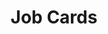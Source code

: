 ---
title: Job Cards
category: Application
paid: false
isActive: true
ltr: {"vue":{"vueTail":[{"code":"<template>\n  <section class=\"mt-12 max-w-screen-lg mx-auto px-4\">\n    <div>\n      <h1 class=\"text-gray-800 text-3xl font-semibold\">\n        Explore The Jobs\n      </h1>\n    </div>\n    <ul class=\"mt-12 space-y-6\">\n      <li v-for=\"item in jobs\" :key=\"item.id\" class=\"p-5 bg-white rounded-md shadow-sm\">\n        <a :href=\"item.href\">\n          <div>\n            <div class=\"justify-between sm:flex\">\n              <div class=\"flex-1\">\n                <h3 class=\"text-xl font-medium text-cyan-600\">\n                  {{item.title}}\n                </h3>\n                <p class=\"text-gray-500 mt-2 pr-2\">\n                  {{item.desc}}\n                </p>\n              </div>\n              <div class=\"mt-5 space-y-4 text-sm sm:mt-0 sm:space-y-2\">\n                <span class=\"flex items-center text-gray-500\">\n                  <svg xmlns=\"http://www.w3.org/2000/svg\" class=\"h-5 w-5 mr-2\" viewBox=\"0 0 20 20\"\n                    fill=\"currentColor\">\n                    <path fillRule=\"evenodd\"\n                      d=\"M6 2a1 1 0 00-1 1v1H4a2 2 0 00-2 2v10a2 2 0 002 2h12a2 2 0 002-2V6a2 2 0 00-2-2h-1V3a1 1 0 10-2 0v1H7V3a1 1 0 00-1-1zm0 5a1 1 0 000 2h8a1 1 0 100-2H6z\"\n                      clipRule=\"evenodd\" />\n                  </svg>\n                  {{item.date}}\n                </span>\n                <span class=\"flex items-center text-gray-500\">\n                  <svg xmlns=\"http://www.w3.org/2000/svg\" class=\"h-5 w-5 mr-2\" viewBox=\"0 0 20 20\"\n                    fill=\"currentColor\">\n                    <path\n                      d=\"M8.433 7.418c.155-.103.346-.196.567-.267v1.698a2.305 2.305 0 01-.567-.267C8.07 8.34 8 8.114 8 8c0-.114.07-.34.433-.582zM11 12.849v-1.698c.22.071.412.164.567.267.364.243.433.468.433.582 0 .114-.07.34-.433.582a2.305 2.305 0 01-.567.267z\" />\n                    <path fillRule=\"evenodd\"\n                      d=\"M10 18a8 8 0 100-16 8 8 0 000 16zm1-13a1 1 0 10-2 0v.092a4.535 4.535 0 00-1.676.662C6.602 6.234 6 7.009 6 8c0 .99.602 1.765 1.324 2.246.48.32 1.054.545 1.676.662v1.941c-.391-.127-.68-.317-.843-.504a1 1 0 10-1.51 1.31c.562.649 1.413 1.076 2.353 1.253V15a1 1 0 102 0v-.092a4.535 4.535 0 001.676-.662C13.398 13.766 14 12.991 14 12c0-.99-.602-1.765-1.324-2.246A4.535 4.535 0 0011 9.092V7.151c.391.127.68.317.843.504a1 1 0 101.511-1.31c-.563-.649-1.413-1.076-2.354-1.253V5z\"\n                      clipRule=\"evenodd\" />\n                  </svg>\n                  {{item.salary}}\n                </span>\n              </div>\n            </div>\n            <div class=\"mt-4 items-center space-y-4 text-sm sm:flex sm:space-x-4 sm:space-y-0\">\n              <span class=\"flex items-center text-gray-500\">\n                <svg xmlns=\"http://www.w3.org/2000/svg\" class=\"h-5 w-5 mr-2\" viewBox=\"0 0 20 20\"\n                  fill=\"currentColor\">\n                  <path fillRule=\"evenodd\"\n                    d=\"M6 6V5a3 3 0 013-3h2a3 3 0 013 3v1h2a2 2 0 012 2v3.57A22.952 22.952 0 0110 13a22.95 22.95 0 01-8-1.43V8a2 2 0 012-2h2zm2-1a1 1 0 011-1h2a1 1 0 011 1v1H8V5zm1 5a1 1 0 011-1h.01a1 1 0 110 2H10a1 1 0 01-1-1z\"\n                    clipRule=\"evenodd\" />\n                  <path\n                    d=\"M2 13.692V16a2 2 0 002 2h12a2 2 0 002-2v-2.308A24.974 24.974 0 0110 15c-2.796 0-5.487-.46-8-1.308z\" />\n                </svg>\n                {{item.type}}\n              </span>\n              <span class=\"flex items-center text-gray-500\">\n                <svg xmlns=\"http://www.w3.org/2000/svg\" class=\"h-5 w-5 mr-2\" viewBox=\"0 0 20 20\"\n                  fill=\"currentColor\">\n                  <path fillRule=\"evenodd\"\n                    d=\"M5.05 4.05a7 7 0 119.9 9.9L10 18.9l-4.95-4.95a7 7 0 010-9.9zM10 11a2 2 0 100-4 2 2 0 000 4z\"\n                    clipRule=\"evenodd\" />\n                </svg>\n                {{item.location}}\n              </span>\n            </div>\n          </div>\n        </a> \n      </li>\n    </ul>\n  </section>\n</template>\n\n<script>\nexport default {\n  data: function () {\n    return {\n      jobs: [\n        {\n          title: \"UI – Front End Dev\",\n          desc: \"Currently, ManTech is seeking a motivated, career and customer-oriented Software Developer to join our team in Fort Meade, MD.\",\n          date: \"May 17, 2022\",\n          salary: \"98,000 USD\",\n          type: \"Full-time\",\n          location: \"Columbia, MD\",\n          href: \"javascript:void(0)\"\n        },\n        {\n          title: \"Back End Developer\",\n          desc: \" Help us solve problems and develop great user interface tools for our developers.\",\n          date: \"Nov 11, 2022\",\n          salary: \"$105,000 USD\",\n          type: \"Part-time\",\n          location: \"Remote\",\n          href: \"javascript:void(0)\"\n        },\n        {\n          title: \"Full-Stack Developer\",\n          desc: \"This position is 100% remote, working as part of a small, multi-functional team. You must be confident at working alone.\",\n          date: \"Jan 2, 2022\",\n          salary: \"163,273 USD\",\n          type: \"Full-time\",\n          location: \"Remote\",\n          href: \"javascript:void(0)\"\n        },\n      ]\n    }\n  }\n}\n</script>","label":"App.vue"}],"vueCss":[{"label":"App.vue","code":"<template>\n  <section class=\"jobs-list-primary\">\n    <div class=\"jobs-header\">\n      <h1>\n        Explore The Jobs\n      </h1>\n    </div>\n\n    <ul class=\"jobs-list-container\">\n      <li v-for=\"item in jobs\" :key=\"item.id\" class=\"job-card-list\">\n        <a :href=\"item.href\" class=\"job-card-container\">\n          <div class=\"job-card\">\n            <div class=\"job-header\">\n              <div class=\"details-primary\">\n                <h3>\n                  {{ item.title }}\n                </h3>\n                <p>\n                  {{ item.desc }}\n                </p>\n              </div>\n              <div class=\"details-secondary\">\n                <span class=\"job-item\">\n                  <svg xmlns=\"http://www.w3.org/2000/svg\" viewBox=\"0 0 20 20\" fill=\"currentColor\">\n                    <path fillRule=\"evenodd\"\n                      d=\"M6 2a1 1 0 00-1 1v1H4a2 2 0 00-2 2v10a2 2 0 002 2h12a2 2 0 002-2V6a2 2 0 00-2-2h-1V3a1 1 0 10-2 0v1H7V3a1 1 0 00-1-1zm0 5a1 1 0 000 2h8a1 1 0 100-2H6z\"\n                      clipRule=\"evenodd\" />\n                  </svg>\n                  {{ item.date }}\n                </span>\n                <span class=\"job-item\">\n                  <svg xmlns=\"http://www.w3.org/2000/svg\" viewBox=\"0 0 20 20\" fill=\"currentColor\">\n                    <path\n                      d=\"M8.433 7.418c.155-.103.346-.196.567-.267v1.698a2.305 2.305 0 01-.567-.267C8.07 8.34 8 8.114 8 8c0-.114.07-.34.433-.582zM11 12.849v-1.698c.22.071.412.164.567.267.364.243.433.468.433.582 0 .114-.07.34-.433.582a2.305 2.305 0 01-.567.267z\" />\n                    <path fillRule=\"evenodd\"\n                      d=\"M10 18a8 8 0 100-16 8 8 0 000 16zm1-13a1 1 0 10-2 0v.092a4.535 4.535 0 00-1.676.662C6.602 6.234 6 7.009 6 8c0 .99.602 1.765 1.324 2.246.48.32 1.054.545 1.676.662v1.941c-.391-.127-.68-.317-.843-.504a1 1 0 10-1.51 1.31c.562.649 1.413 1.076 2.353 1.253V15a1 1 0 102 0v-.092a4.535 4.535 0 001.676-.662C13.398 13.766 14 12.991 14 12c0-.99-.602-1.765-1.324-2.246A4.535 4.535 0 0011 9.092V7.151c.391.127.68.317.843.504a1 1 0 101.511-1.31c-.563-.649-1.413-1.076-2.354-1.253V5z\"\n                      clipRule=\"evenodd\" />\n                  </svg>\n                  {{ item.salary }}\n                </span>\n              </div>\n            </div>\n            <div class=\"job-footer\">\n              <span class=\"job-item\">\n                <svg xmlns=\"http://www.w3.org/2000/svg\" viewBox=\"0 0 20 20\" fill=\"currentColor\">\n                  <path fillRule=\"evenodd\"\n                    d=\"M6 6V5a3 3 0 013-3h2a3 3 0 013 3v1h2a2 2 0 012 2v3.57A22.952 22.952 0 0110 13a22.95 22.95 0 01-8-1.43V8a2 2 0 012-2h2zm2-1a1 1 0 011-1h2a1 1 0 011 1v1H8V5zm1 5a1 1 0 011-1h.01a1 1 0 110 2H10a1 1 0 01-1-1z\"\n                    clipRule=\"evenodd\" />\n                  <path\n                    d=\"M2 13.692V16a2 2 0 002 2h12a2 2 0 002-2v-2.308A24.974 24.974 0 0110 15c-2.796 0-5.487-.46-8-1.308z\" />\n                </svg>\n                {{ item.type }}\n              </span>\n              <span class=\"job-item\">\n                <svg xmlns=\"http://www.w3.org/2000/svg\" viewBox=\"0 0 20 20\" fill=\"currentColor\">\n                  <path fillRule=\"evenodd\"\n                    d=\"M5.05 4.05a7 7 0 119.9 9.9L10 18.9l-4.95-4.95a7 7 0 010-9.9zM10 11a2 2 0 100-4 2 2 0 000 4z\"\n                    clipRule=\"evenodd\" />\n                </svg>\n                {{ item.location }}\n              </span>\n            </div>\n          </div>\n        </a>\n      </li>\n    </ul>\n  </section>\n</template>\n\n<script>\nexport default {\n  data: function () {\n    return {\n      jobs: [\n        {\n          title: \"UI – Front End Dev\",\n          desc: \"Currently, ManTech is seeking a motivated, career and customer-oriented Software Developer to join our team in Fort Meade, MD.\",\n          date: \"May 17, 2022\",\n          salary: \"98,000 USD\",\n          type: \"Full-time\",\n          location: \"Columbia, MD\",\n          href: \"javascript:void(0)\"\n        },\n        {\n          title: \"Back End Developer\",\n          desc: \" Help us solve problems and develop great user interface tools for our developers.\",\n          date: \"Nov 11, 2022\",\n          salary: \"$105,000 USD\",\n          type: \"Part-time\",\n          location: \"Remote\",\n          href: \"javascript:void(0)\"\n        },\n        {\n          title: \"Full-Stack Developer\",\n          desc: \"This position is 100% remote, working as part of a small, multi-functional team. You must be confident at working alone.\",\n          date: \"Jan 2, 2022\",\n          salary: \"163,273 USD\",\n          type: \"Full-time\",\n          location: \"Remote\",\n          href: \"javascript:void(0)\"\n        },\n      ]\n    }\n  }\n}\n</script>"},{"code":"body {\n  background-color: #f9fafb;\n}\n\n.jobs-list-primary {\n  max-width: 1024px;\n  margin: 3rem auto 0px auto;\n  padding: 0px 1rem 0px 1rem;\n}\n\n.jobs-list-primary .jobs-header h1 {\n  font-size: 1.875rem;\n  line-height: 2.25rem;\n  color: #1f2937;\n  font-weight: 600;\n}\n\n.jobs-list-primary .jobs-list-container {\n  margin-top: 3rem;\n}\n\n.jobs-list-primary .jobs-list-container>*+* {\n  margin-top: 1.5rem;\n}\n\n.jobs-list-primary .jobs-list-container .job-card-list {\n  padding: 1.25rem;\n  background-color: #FFF;\n  border-radius: 0.375rem;\n  box-shadow: 0 1px 2px 0 #0000000d;\n}\n\n.jobs-list-primary .jobs-list-container .job-card-list .job-card-container .job-card .job-item {\n  display: flex;\n  align-items: center;\n  color: #6b7280;\n}\n\n.jobs-list-primary .jobs-list-container .job-card-list .job-card-container .job-card .job-item svg {\n  width: 1.25rem;\n  height: 1.25rem;\n  margin-right: 0.5rem;\n}\n\n@media (min-width: 640px) {\n  .jobs-list-primary .jobs-list-container .job-card-list .job-card-container .job-card .job-header {\n    display: flex;\n    justify-content: space-between;\n  }\n}\n\n.jobs-list-primary .jobs-list-container .job-card-list .job-card-container .job-card .job-header .details-primary {\n  flex: 1;\n}\n\n.jobs-list-primary .jobs-list-container .job-card-list .job-card-container .job-card .job-header .details-primary h3 {\n  font-size: 1.25rem;\n  line-height: 1.75rem;\n  color: #0891b2;\n  font-weight: 500;\n}\n\n.jobs-list-primary .jobs-list-container .job-card-list .job-card-container .job-card .job-header .details-primary p {\n  color: #6b7280;\n  margin-top: 0.5rem;\n  padding-right: 0.5rem;\n}\n\n.jobs-list-primary .jobs-list-container .job-card-list .job-card-container .job-card .job-header .details-secondary {\n  margin-top: 1.25rem;\n  font-size: 0.875rem;\n  line-height: 1.25rem;\n}\n\n.jobs-list-primary .jobs-list-container .job-card-list .job-card-container .job-card .job-header .details-secondary>*+* {\n  margin-top: 1rem;\n}\n\n@media (min-width: 640px) {\n  .jobs-list-primary .jobs-list-container .job-card-list .job-card-container .job-card .job-header .details-secondary {\n    margin-top: 0px;\n  }\n\n  .jobs-list-primary .jobs-list-container .job-card-list .job-card-container .job-card .job-header .details-secondary>*+* {\n    margin-top: 0.5rem;\n  }\n}\n\n.jobs-list-primary .jobs-list-container .job-card-list .job-card-container .job-card .job-footer {\n  margin-top: 1rem;\n  font-size: 0.875rem;\n  line-height: 1.25rem;\n  align-items: center;\n}\n\n.jobs-list-primary .jobs-list-container .job-card-list .job-card-container .job-card .job-footer>*+* {\n  margin-top: 1rem;\n}\n\n@media (min-width: 640px) {\n  .jobs-list-primary .jobs-list-container .job-card-list .job-card-container .job-card .job-footer {\n    display: flex;\n  }\n\n  .jobs-list-primary .jobs-list-container .job-card-list .job-card-container .job-card .job-footer>*+* {\n    margin-left: 1rem;\n  }\n\n  .jobs-list-primary .jobs-list-container .job-card-list .job-card-container .job-card .job-footer>*+* {\n    margin-top: 0px;\n  }\n}","label":"style.css"}]},"preview":"function App() {\n  const jobs = [{\n    title: \"UI â€“ Front End Dev\",\n    desc: \"Currently, ManTech is seeking a motivated, career and customer-oriented Software Developer to join our team in Fort Meade, MD.\",\n    date: \"May 17, 2022\",\n    salary: \"98,000 USD\",\n    type: \"Full-time\",\n    location: \"Columbia, MD\",\n    href: \"javascript:void(0)\"\n  }, {\n    title: \"Back End Developer\",\n    desc: \" Help us solve problems and develop great user interface tools for our developers.\",\n    date: \"Nov 11, 2022\",\n    salary: \"$105,000 USD\",\n    type: \"Part-time\",\n    location: \"Remote\",\n    href: \"javascript:void(0)\"\n  }, {\n    title: \"Full-Stack Developer\",\n    desc: \"This position is 100% remote, working as part of a small, multi-functional team. You must be confident at working alone.\",\n    date: \"Jan 2, 2022\",\n    salary: \"163,273 USD\",\n    type: \"Full-time\",\n    location: \"Remote\",\n    href: \"javascript:void(0)\"\n  }];\n  return /*#__PURE__*/React.createElement(\"section\", {\n    className: \"py-12 max-w-screen-lg mx-auto px-4 md:px-8\"\n  }, /*#__PURE__*/React.createElement(\"div\", null, /*#__PURE__*/React.createElement(\"h1\", {\n    className: \"text-gray-800 text-3xl font-semibold\"\n  }, \"Explore The Jobs\")), /*#__PURE__*/React.createElement(\"ul\", {\n    className: \"mt-12 space-y-6\"\n  }, jobs.map((item, idx) => /*#__PURE__*/React.createElement(\"li\", {\n    key: idx,\n    className: \"p-5 bg-white rounded-md shadow-sm\"\n  }, /*#__PURE__*/React.createElement(\"a\", {\n    href: item.href\n  }, /*#__PURE__*/React.createElement(\"div\", null, /*#__PURE__*/React.createElement(\"div\", {\n    className: \"justify-between sm:flex\"\n  }, /*#__PURE__*/React.createElement(\"div\", {\n    className: \"flex-1\"\n  }, /*#__PURE__*/React.createElement(\"h3\", {\n    className: \"text-xl font-medium text-cyan-600\"\n  }, item.title), /*#__PURE__*/React.createElement(\"p\", {\n    className: \"text-gray-500 mt-2 pr-2\"\n  }, item.desc)), /*#__PURE__*/React.createElement(\"div\", {\n    className: \"mt-5 space-y-4 text-sm sm:mt-0 sm:space-y-2\"\n  }, /*#__PURE__*/React.createElement(\"span\", {\n    className: \"flex items-center text-gray-500\"\n  }, /*#__PURE__*/React.createElement(\"svg\", {\n    xmlns: \"http://www.w3.org/2000/svg\",\n    className: \"h-5 w-5 mr-2\",\n    viewBox: \"0 0 20 20\",\n    fill: \"currentColor\"\n  }, /*#__PURE__*/React.createElement(\"path\", {\n    fillRule: \"evenodd\",\n    d: \"M6 2a1 1 0 00-1 1v1H4a2 2 0 00-2 2v10a2 2 0 002 2h12a2 2 0 002-2V6a2 2 0 00-2-2h-1V3a1 1 0 10-2 0v1H7V3a1 1 0 00-1-1zm0 5a1 1 0 000 2h8a1 1 0 100-2H6z\",\n    clipRule: \"evenodd\"\n  })), item.date), /*#__PURE__*/React.createElement(\"span\", {\n    className: \"flex items-center text-gray-500\"\n  }, /*#__PURE__*/React.createElement(\"svg\", {\n    xmlns: \"http://www.w3.org/2000/svg\",\n    className: \"h-5 w-5 mr-2\",\n    viewBox: \"0 0 20 20\",\n    fill: \"currentColor\"\n  }, /*#__PURE__*/React.createElement(\"path\", {\n    d: \"M8.433 7.418c.155-.103.346-.196.567-.267v1.698a2.305 2.305 0 01-.567-.267C8.07 8.34 8 8.114 8 8c0-.114.07-.34.433-.582zM11 12.849v-1.698c.22.071.412.164.567.267.364.243.433.468.433.582 0 .114-.07.34-.433.582a2.305 2.305 0 01-.567.267z\"\n  }), /*#__PURE__*/React.createElement(\"path\", {\n    fillRule: \"evenodd\",\n    d: \"M10 18a8 8 0 100-16 8 8 0 000 16zm1-13a1 1 0 10-2 0v.092a4.535 4.535 0 00-1.676.662C6.602 6.234 6 7.009 6 8c0 .99.602 1.765 1.324 2.246.48.32 1.054.545 1.676.662v1.941c-.391-.127-.68-.317-.843-.504a1 1 0 10-1.51 1.31c.562.649 1.413 1.076 2.353 1.253V15a1 1 0 102 0v-.092a4.535 4.535 0 001.676-.662C13.398 13.766 14 12.991 14 12c0-.99-.602-1.765-1.324-2.246A4.535 4.535 0 0011 9.092V7.151c.391.127.68.317.843.504a1 1 0 101.511-1.31c-.563-.649-1.413-1.076-2.354-1.253V5z\",\n    clipRule: \"evenodd\"\n  })), item.salary))), /*#__PURE__*/React.createElement(\"div\", {\n    className: \"mt-4 items-center space-y-4 text-sm sm:flex sm:space-x-4 sm:space-y-0\"\n  }, /*#__PURE__*/React.createElement(\"span\", {\n    className: \"flex items-center text-gray-500\"\n  }, /*#__PURE__*/React.createElement(\"svg\", {\n    xmlns: \"http://www.w3.org/2000/svg\",\n    className: \"h-5 w-5 mr-2\",\n    viewBox: \"0 0 20 20\",\n    fill: \"currentColor\"\n  }, /*#__PURE__*/React.createElement(\"path\", {\n    fillRule: \"evenodd\",\n    d: \"M6 6V5a3 3 0 013-3h2a3 3 0 013 3v1h2a2 2 0 012 2v3.57A22.952 22.952 0 0110 13a22.95 22.95 0 01-8-1.43V8a2 2 0 012-2h2zm2-1a1 1 0 011-1h2a1 1 0 011 1v1H8V5zm1 5a1 1 0 011-1h.01a1 1 0 110 2H10a1 1 0 01-1-1z\",\n    clipRule: \"evenodd\"\n  }), /*#__PURE__*/React.createElement(\"path\", {\n    d: \"M2 13.692V16a2 2 0 002 2h12a2 2 0 002-2v-2.308A24.974 24.974 0 0110 15c-2.796 0-5.487-.46-8-1.308z\"\n  })), item.type), /*#__PURE__*/React.createElement(\"span\", {\n    className: \"flex items-center text-gray-500\"\n  }, /*#__PURE__*/React.createElement(\"svg\", {\n    xmlns: \"http://www.w3.org/2000/svg\",\n    className: \"h-5 w-5 mr-2\",\n    viewBox: \"0 0 20 20\",\n    fill: \"currentColor\"\n  }, /*#__PURE__*/React.createElement(\"path\", {\n    fillRule: \"evenodd\",\n    d: \"M5.05 4.05a7 7 0 119.9 9.9L10 18.9l-4.95-4.95a7 7 0 010-9.9zM10 11a2 2 0 100-4 2 2 0 000 4z\",\n    clipRule: \"evenodd\"\n  })), item.location))))))));\n}","react":{"jsxTail":[{"label":"App.jsx","code":"export default () => {\n\n    const jobs = [\n        {\n            title: \"UI – Front End Dev\",\n            desc: \"Currently, ManTech is seeking a motivated, career and customer-oriented Software Developer to join our team in Fort Meade, MD.\",\n            date: \"May 17, 2022\",\n            salary: \"98,000 USD\",\n            type: \"Full-time\",\n            location: \"Columbia, MD\",\n            href: \"javascript:void(0)\"\n        },\n        {\n            title: \"Back End Developer\",\n            desc: \" Help us solve problems and develop great user interface tools for our developers.\",\n            date: \"Nov 11, 2022\",\n            salary: \"$105,000 USD\",\n            type: \"Part-time\",\n            location: \"Remote\",\n            href: \"javascript:void(0)\"\n        },\n        {\n            title: \"Full-Stack Developer\",\n            desc: \"This position is 100% remote, working as part of a small, multi-functional team. You must be confident at working alone.\",\n            date: \"Jan 2, 2022\",\n            salary: \"163,273 USD\",\n            type: \"Full-time\",\n            location: \"Remote\",\n            href: \"javascript:void(0)\"\n        },\n    ]\n\n    return (\n        <section className=\"mt-12 max-w-screen-lg mx-auto px-4 md:px-8\">\n            <div>\n                <h1 className=\"text-gray-800 text-3xl font-semibold\">\n                    Explore The Jobs\n                </h1>\n            </div>\n\n            <ul className=\"mt-12 space-y-6\">\n                {\n                    jobs.map((item, idx) => (\n                        <li key={idx} className=\"p-5 bg-white rounded-md shadow-sm\">\n                            <a href={item.href}>\n                                <div>\n                                    <div className=\"justify-between sm:flex\">\n                                        <div className=\"flex-1\">\n                                            <h3 className=\"text-xl font-medium text-cyan-600\">\n                                                {item.title}\n                                            </h3>\n                                            <p className=\"text-gray-500 mt-2 pr-2\">\n                                                {item.desc}\n                                            </p>\n                                        </div>\n                                        <div className=\"mt-5 space-y-4 text-sm sm:mt-0 sm:space-y-2\">\n                                            <span className=\"flex items-center text-gray-500\">\n                                                <svg xmlns=\"http://www.w3.org/2000/svg\" className=\"h-5 w-5 mr-2\" viewBox=\"0 0 20 20\" fill=\"currentColor\">\n                                                    <path fillRule=\"evenodd\" d=\"M6 2a1 1 0 00-1 1v1H4a2 2 0 00-2 2v10a2 2 0 002 2h12a2 2 0 002-2V6a2 2 0 00-2-2h-1V3a1 1 0 10-2 0v1H7V3a1 1 0 00-1-1zm0 5a1 1 0 000 2h8a1 1 0 100-2H6z\" clipRule=\"evenodd\" />\n                                                </svg>\n                                                {item.date}\n                                            </span>\n                                            <span className=\"flex items-center text-gray-500\">\n                                                <svg xmlns=\"http://www.w3.org/2000/svg\" className=\"h-5 w-5 mr-2\" viewBox=\"0 0 20 20\" fill=\"currentColor\">\n                                                    <path d=\"M8.433 7.418c.155-.103.346-.196.567-.267v1.698a2.305 2.305 0 01-.567-.267C8.07 8.34 8 8.114 8 8c0-.114.07-.34.433-.582zM11 12.849v-1.698c.22.071.412.164.567.267.364.243.433.468.433.582 0 .114-.07.34-.433.582a2.305 2.305 0 01-.567.267z\" />\n                                                    <path fillRule=\"evenodd\" d=\"M10 18a8 8 0 100-16 8 8 0 000 16zm1-13a1 1 0 10-2 0v.092a4.535 4.535 0 00-1.676.662C6.602 6.234 6 7.009 6 8c0 .99.602 1.765 1.324 2.246.48.32 1.054.545 1.676.662v1.941c-.391-.127-.68-.317-.843-.504a1 1 0 10-1.51 1.31c.562.649 1.413 1.076 2.353 1.253V15a1 1 0 102 0v-.092a4.535 4.535 0 001.676-.662C13.398 13.766 14 12.991 14 12c0-.99-.602-1.765-1.324-2.246A4.535 4.535 0 0011 9.092V7.151c.391.127.68.317.843.504a1 1 0 101.511-1.31c-.563-.649-1.413-1.076-2.354-1.253V5z\" clipRule=\"evenodd\" />\n                                                </svg>\n                                                {item.salary}\n                                            </span>\n                                        </div>\n                                    </div>\n                                    <div className=\"mt-4 items-center space-y-4 text-sm sm:flex sm:space-x-4 sm:space-y-0\">\n                                        <span className=\"flex items-center text-gray-500\">\n                                            <svg xmlns=\"http://www.w3.org/2000/svg\" className=\"h-5 w-5 mr-2\" viewBox=\"0 0 20 20\" fill=\"currentColor\">\n                                                <path fillRule=\"evenodd\" d=\"M6 6V5a3 3 0 013-3h2a3 3 0 013 3v1h2a2 2 0 012 2v3.57A22.952 22.952 0 0110 13a22.95 22.95 0 01-8-1.43V8a2 2 0 012-2h2zm2-1a1 1 0 011-1h2a1 1 0 011 1v1H8V5zm1 5a1 1 0 011-1h.01a1 1 0 110 2H10a1 1 0 01-1-1z\" clipRule=\"evenodd\" />\n                                                <path d=\"M2 13.692V16a2 2 0 002 2h12a2 2 0 002-2v-2.308A24.974 24.974 0 0110 15c-2.796 0-5.487-.46-8-1.308z\" />\n                                            </svg>\n                                            {item.type}\n                                        </span>\n                                        <span className=\"flex items-center text-gray-500\">\n                                            <svg xmlns=\"http://www.w3.org/2000/svg\" className=\"h-5 w-5 mr-2\" viewBox=\"0 0 20 20\" fill=\"currentColor\">\n                                                <path fillRule=\"evenodd\" d=\"M5.05 4.05a7 7 0 119.9 9.9L10 18.9l-4.95-4.95a7 7 0 010-9.9zM10 11a2 2 0 100-4 2 2 0 000 4z\" clipRule=\"evenodd\" />\n                                            </svg>\n                                            {item.location}\n                                        </span>\n                                    </div>\n                                </div>\n                            </a>\n                        </li>\n                    ))\n                }\n            </ul>\n        </section>\n    )\n}\n"}],"jsxCss":[{"code":"export default () => {\n\n    const jobs = [\n        {\n            title: \"UI – Front End Dev\",\n            desc: \"Currently, ManTech is seeking a motivated, career and customer-oriented Software Developer to join our team in Fort Meade, MD.\",\n            date: \"May 17, 2022\",\n            salary: \"98,000 USD\",\n            type: \"Full-time\",\n            location: \"Columbia, MD\",\n            href: \"javascript:void(0)\"\n        },\n        {\n            title: \"Back End Developer\",\n            desc: \" Help us solve problems and develop great user interface tools for our developers.\",\n            date: \"Nov 11, 2022\",\n            salary: \"$105,000 USD\",\n            type: \"Part-time\",\n            location: \"Remote\",\n            href: \"javascript:void(0)\"\n        },\n        {\n            title: \"Full-Stack Developer\",\n            desc: \"This position is 100% remote, working as part of a small, multi-functional team. You must be confident at working alone.\",\n            date: \"Jan 2, 2022\",\n            salary: \"163,273 USD\",\n            type: \"Full-time\",\n            location: \"Remote\",\n            href: \"javascript:void(0)\"\n        },\n    ]\n\n    return (\n        <section className=\"jobs-list-primary\">\n            <div className=\"jobs-header\">\n                <h1>\n                    Explore The Jobs\n                </h1>\n            </div>\n\n            <ul className=\"jobs-list-container\">\n                {\n                    jobs.map((item, idx) => (\n                        <li key={idx} className=\"job-card-list\">\n                            <a href={item.href} className=\"job-card-container\">\n                                <div className=\"job-card\">\n                                    <div className=\"job-header\">\n                                        <div className=\"details-primary\">\n                                            <h3>\n                                                {item.title}\n                                            </h3>\n                                            <p>\n                                                {item.desc}\n                                            </p>\n                                        </div>\n                                        <div className=\"details-secondary\">\n                                            <span className=\"job-item\">\n                                                <svg xmlns=\"http://www.w3.org/2000/svg\" viewBox=\"0 0 20 20\" fill=\"currentColor\">\n                                                    <path fillRule=\"evenodd\" d=\"M6 2a1 1 0 00-1 1v1H4a2 2 0 00-2 2v10a2 2 0 002 2h12a2 2 0 002-2V6a2 2 0 00-2-2h-1V3a1 1 0 10-2 0v1H7V3a1 1 0 00-1-1zm0 5a1 1 0 000 2h8a1 1 0 100-2H6z\" clipRule=\"evenodd\" />\n                                                </svg>\n                                                {item.date}\n                                            </span>\n                                            <span className=\"job-item\">\n                                                <svg xmlns=\"http://www.w3.org/2000/svg\" viewBox=\"0 0 20 20\" fill=\"currentColor\">\n                                                    <path d=\"M8.433 7.418c.155-.103.346-.196.567-.267v1.698a2.305 2.305 0 01-.567-.267C8.07 8.34 8 8.114 8 8c0-.114.07-.34.433-.582zM11 12.849v-1.698c.22.071.412.164.567.267.364.243.433.468.433.582 0 .114-.07.34-.433.582a2.305 2.305 0 01-.567.267z\" />\n                                                    <path fillRule=\"evenodd\" d=\"M10 18a8 8 0 100-16 8 8 0 000 16zm1-13a1 1 0 10-2 0v.092a4.535 4.535 0 00-1.676.662C6.602 6.234 6 7.009 6 8c0 .99.602 1.765 1.324 2.246.48.32 1.054.545 1.676.662v1.941c-.391-.127-.68-.317-.843-.504a1 1 0 10-1.51 1.31c.562.649 1.413 1.076 2.353 1.253V15a1 1 0 102 0v-.092a4.535 4.535 0 001.676-.662C13.398 13.766 14 12.991 14 12c0-.99-.602-1.765-1.324-2.246A4.535 4.535 0 0011 9.092V7.151c.391.127.68.317.843.504a1 1 0 101.511-1.31c-.563-.649-1.413-1.076-2.354-1.253V5z\" clipRule=\"evenodd\" />\n                                                </svg>\n                                                {item.salary}\n                                            </span>\n                                        </div>\n                                    </div>\n                                    <div className=\"job-footer\">\n                                        <span className=\"job-item\">\n                                            <svg xmlns=\"http://www.w3.org/2000/svg\" viewBox=\"0 0 20 20\" fill=\"currentColor\">\n                                                <path fillRule=\"evenodd\" d=\"M6 6V5a3 3 0 013-3h2a3 3 0 013 3v1h2a2 2 0 012 2v3.57A22.952 22.952 0 0110 13a22.95 22.95 0 01-8-1.43V8a2 2 0 012-2h2zm2-1a1 1 0 011-1h2a1 1 0 011 1v1H8V5zm1 5a1 1 0 011-1h.01a1 1 0 110 2H10a1 1 0 01-1-1z\" clipRule=\"evenodd\" />\n                                                <path d=\"M2 13.692V16a2 2 0 002 2h12a2 2 0 002-2v-2.308A24.974 24.974 0 0110 15c-2.796 0-5.487-.46-8-1.308z\" />\n                                            </svg>\n                                            {item.type}\n                                        </span>\n                                        <span className=\"job-item\">\n                                            <svg xmlns=\"http://www.w3.org/2000/svg\" viewBox=\"0 0 20 20\" fill=\"currentColor\">\n                                                <path fillRule=\"evenodd\" d=\"M5.05 4.05a7 7 0 119.9 9.9L10 18.9l-4.95-4.95a7 7 0 010-9.9zM10 11a2 2 0 100-4 2 2 0 000 4z\" clipRule=\"evenodd\" />\n                                            </svg>\n                                            {item.location}\n                                        </span>\n                                    </div>\n                                </div>\n                            </a>\n                        </li>\n                    ))\n                }\n            </ul>\n        </section>\n    )\n}\n","label":"App.jsx"},{"code":"body {\n  background-color: #f9fafb;\n}\n\n.jobs-list-primary {\n  max-width: 1024px;\n  margin: 3rem auto 0px auto;\n  padding: 0px 1rem 0px 1rem;\n}\n.jobs-list-primary .jobs-header h1 {\n  font-size: 1.875rem;\n  line-height: 2.25rem;\n  color: #1f2937;\n  font-weight: 600;\n}\n.jobs-list-primary .jobs-list-container {\n  margin-top: 3rem;\n}\n.jobs-list-primary .jobs-list-container > * + * {\n  margin-top: 1.5rem;\n}\n.jobs-list-primary .jobs-list-container .job-card-list {\n  padding: 1.25rem;\n  background-color: #FFF;\n  border-radius: 0.375rem;\n  box-shadow: 0 1px 2px 0 #0000000d;\n}\n.jobs-list-primary .jobs-list-container .job-card-list .job-card-container .job-card .job-item {\n  display: flex;\n  align-items: center;\n  color: #6b7280;\n}\n.jobs-list-primary .jobs-list-container .job-card-list .job-card-container .job-card .job-item svg {\n  width: 1.25rem;\n  height: 1.25rem;\n  margin-right: 0.5rem;\n}\n@media (min-width: 640px) {\n  .jobs-list-primary .jobs-list-container .job-card-list .job-card-container .job-card .job-header {\n    display: flex;\n    justify-content: space-between;\n  }\n}\n.jobs-list-primary .jobs-list-container .job-card-list .job-card-container .job-card .job-header .details-primary {\n  flex: 1;\n}\n.jobs-list-primary .jobs-list-container .job-card-list .job-card-container .job-card .job-header .details-primary h3 {\n  font-size: 1.25rem;\n  line-height: 1.75rem;\n  color: #0891b2;\n  font-weight: 500;\n}\n.jobs-list-primary .jobs-list-container .job-card-list .job-card-container .job-card .job-header .details-primary p {\n  color: #6b7280;\n  margin-top: 0.5rem;\n  padding-right: 0.5rem;\n}\n.jobs-list-primary .jobs-list-container .job-card-list .job-card-container .job-card .job-header .details-secondary {\n  margin-top: 1.25rem;\n  font-size: 0.875rem;\n  line-height: 1.25rem;\n}\n.jobs-list-primary .jobs-list-container .job-card-list .job-card-container .job-card .job-header .details-secondary > * + * {\n  margin-top: 1rem;\n}\n@media (min-width: 640px) {\n  .jobs-list-primary .jobs-list-container .job-card-list .job-card-container .job-card .job-header .details-secondary {\n    margin-top: 0px;\n  }\n  .jobs-list-primary .jobs-list-container .job-card-list .job-card-container .job-card .job-header .details-secondary > * + * {\n    margin-top: 0.5rem;\n  }\n}\n.jobs-list-primary .jobs-list-container .job-card-list .job-card-container .job-card .job-footer {\n  margin-top: 1rem;\n  font-size: 0.875rem;\n  line-height: 1.25rem;\n  align-items: center;\n}\n.jobs-list-primary .jobs-list-container .job-card-list .job-card-container .job-card .job-footer > * + * {\n  margin-top: 1rem;\n}\n@media (min-width: 640px) {\n  .jobs-list-primary .jobs-list-container .job-card-list .job-card-container .job-card .job-footer {\n    display: flex;\n  }\n  .jobs-list-primary .jobs-list-container .job-card-list .job-card-container .job-card .job-footer > * + * {\n    margin-left: 1rem;\n  }\n  .jobs-list-primary .jobs-list-container .job-card-list .job-card-container .job-card .job-footer > * + * {\n    margin-top: 0px;\n  }\n}\n","label":"style.css"}]}}
rtl: {"vue":{"vueCss":[],"vueTail":[]},"react":{"jsxCss":[{"code":"export default () => {\n\n    const jobs = [\n        {\n            title: \"واجهة المستخدم - تطوير الواجهة الأمامية\",\n            desc: \"حاليًا ، تبحث ManTech عن مطور برامج متحمس ، مهني وموجه للعملاء للانضمام إلى فريقنا في Fort Meade ، MD.\",\n            date: \"May 17, 2022\",\n            salary: \"98,000 USD\",\n            type: \"دوام كامل\",\n            location: \"كولومبيا\",\n            href: \"javascript:void(0)\"\n        },\n        {\n            title: \"مطور الواجهة الخلفية\",\n            desc: \"ساعدنا في حل المشكلات وتطوير أدوات رائعة لواجهة المستخدم لمطورينا.\",\n            date: \"Nov 11, 2022\",\n            salary: \"$105,000 USD\",\n            type: \"دوام جزئي\",\n            location: \"عن بُعد\",\n            href: \"javascript:void(0)\"\n        },\n        {\n            title: \"Full-Stack مطور\",\n            desc: \"هذا المنصب هو 100٪ عن بعد ، ويعمل كجزء من فريق صغير متعدد الوظائف. يجب أن تكون واثقًا في العمل بمفردك.\",\n            date: \"Jan 2, 2022\",\n            salary: \"163,273 USD\",\n            type: \"دوام كامل\",\n            location: \"عن بُعد\",\n            href: \"javascript:void(0)\"\n        },\n    ]\n\n    return (\n        <section className=\"jobs-list-primary\">\n            <div className=\"jobs-header\">\n                <h1>\n                    اكتشف الوظائف\n                </h1>\n            </div>\n\n            <ul className=\"jobs-list-container\">\n                {\n                    jobs.map((item, idx) => (\n                        <li key={idx} className=\"job-card-list\">\n                            <a href={item.href} className=\"job-card-container\">\n                                <div className=\"job-card\">\n                                    <div className=\"job-header\">\n                                        <div className=\"details-primary\">\n                                            <h3>\n                                                {item.title}\n                                            </h3>\n                                            <p>\n                                                {item.desc}\n                                            </p>\n                                        </div>\n                                        <div className=\"details-secondary\">\n                                            <span className=\"job-item\">\n                                                <svg xmlns=\"http://www.w3.org/2000/svg\" viewBox=\"0 0 20 20\" fill=\"currentColor\">\n                                                    <path fillRule=\"evenodd\" d=\"M6 2a1 1 0 00-1 1v1H4a2 2 0 00-2 2v10a2 2 0 002 2h12a2 2 0 002-2V6a2 2 0 00-2-2h-1V3a1 1 0 10-2 0v1H7V3a1 1 0 00-1-1zm0 5a1 1 0 000 2h8a1 1 0 100-2H6z\" clipRule=\"evenodd\" />\n                                                </svg>\n                                                {item.date}\n                                            </span>\n                                            <span className=\"job-item\">\n                                                <svg xmlns=\"http://www.w3.org/2000/svg\" viewBox=\"0 0 20 20\" fill=\"currentColor\">\n                                                    <path d=\"M8.433 7.418c.155-.103.346-.196.567-.267v1.698a2.305 2.305 0 01-.567-.267C8.07 8.34 8 8.114 8 8c0-.114.07-.34.433-.582zM11 12.849v-1.698c.22.071.412.164.567.267.364.243.433.468.433.582 0 .114-.07.34-.433.582a2.305 2.305 0 01-.567.267z\" />\n                                                    <path fillRule=\"evenodd\" d=\"M10 18a8 8 0 100-16 8 8 0 000 16zm1-13a1 1 0 10-2 0v.092a4.535 4.535 0 00-1.676.662C6.602 6.234 6 7.009 6 8c0 .99.602 1.765 1.324 2.246.48.32 1.054.545 1.676.662v1.941c-.391-.127-.68-.317-.843-.504a1 1 0 10-1.51 1.31c.562.649 1.413 1.076 2.353 1.253V15a1 1 0 102 0v-.092a4.535 4.535 0 001.676-.662C13.398 13.766 14 12.991 14 12c0-.99-.602-1.765-1.324-2.246A4.535 4.535 0 0011 9.092V7.151c.391.127.68.317.843.504a1 1 0 101.511-1.31c-.563-.649-1.413-1.076-2.354-1.253V5z\" clipRule=\"evenodd\" />\n                                                </svg>\n                                                {item.salary}\n                                            </span>\n                                        </div>\n                                    </div>\n                                    <div className=\"job-footer\">\n                                        <span className=\"job-item\">\n                                            <svg xmlns=\"http://www.w3.org/2000/svg\" viewBox=\"0 0 20 20\" fill=\"currentColor\">\n                                                <path fillRule=\"evenodd\" d=\"M6 6V5a3 3 0 013-3h2a3 3 0 013 3v1h2a2 2 0 012 2v3.57A22.952 22.952 0 0110 13a22.95 22.95 0 01-8-1.43V8a2 2 0 012-2h2zm2-1a1 1 0 011-1h2a1 1 0 011 1v1H8V5zm1 5a1 1 0 011-1h.01a1 1 0 110 2H10a1 1 0 01-1-1z\" clipRule=\"evenodd\" />\n                                                <path d=\"M2 13.692V16a2 2 0 002 2h12a2 2 0 002-2v-2.308A24.974 24.974 0 0110 15c-2.796 0-5.487-.46-8-1.308z\" />\n                                            </svg>\n                                            {item.type}\n                                        </span>\n                                        <span className=\"job-item\">\n                                            <svg xmlns=\"http://www.w3.org/2000/svg\" viewBox=\"0 0 20 20\" fill=\"currentColor\">\n                                                <path fillRule=\"evenodd\" d=\"M5.05 4.05a7 7 0 119.9 9.9L10 18.9l-4.95-4.95a7 7 0 010-9.9zM10 11a2 2 0 100-4 2 2 0 000 4z\" clipRule=\"evenodd\" />\n                                            </svg>\n                                            {item.location}\n                                        </span>\n                                    </div>\n                                </div>\n                            </a>\n                        </li>\n                    ))\n                }\n            </ul>\n        </section>\n    )\n}","label":"App.jsx"},{"code":"body {\n  background-color: #f9fafb;\n}\n\n.jobs-list-primary {\n  max-width: 1024px;\n  margin: 3rem auto 0px auto;\n  padding: 0px 1rem 0px 1rem;\n}\n.jobs-list-primary .jobs-header h1 {\n  font-size: 1.875rem;\n  line-height: 2.25rem;\n  color: #1f2937;\n  font-weight: 600;\n}\n.jobs-list-primary .jobs-list-container {\n  margin-top: 3rem;\n}\n.jobs-list-primary .jobs-list-container > * + * {\n  margin-top: 1.5rem;\n}\n.jobs-list-primary .jobs-list-container .job-card-list {\n  padding: 1.25rem;\n  background-color: #FFF;\n  border-radius: 0.375rem;\n  box-shadow: 0 1px 2px 0 #0000000d;\n}\n.jobs-list-primary .jobs-list-container .job-card-list .job-card-container .job-card .job-item {\n  display: flex;\n  align-items: center;\n  color: #6b7280;\n}\n.jobs-list-primary .jobs-list-container .job-card-list .job-card-container .job-card .job-item svg {\n  width: 1.25rem;\n  height: 1.25rem;\n  margin-left: 0.5rem;\n}\n@media (min-width: 640px) {\n  .jobs-list-primary .jobs-list-container .job-card-list .job-card-container .job-card .job-header {\n    display: flex;\n    justify-content: space-between;\n  }\n}\n.jobs-list-primary .jobs-list-container .job-card-list .job-card-container .job-card .job-header .details-primary {\n  flex: 1;\n}\n.jobs-list-primary .jobs-list-container .job-card-list .job-card-container .job-card .job-header .details-primary h3 {\n  font-size: 1.25rem;\n  line-height: 1.75rem;\n  color: #0891b2;\n  font-weight: 500;\n}\n.jobs-list-primary .jobs-list-container .job-card-list .job-card-container .job-card .job-header .details-primary p {\n  color: #6b7280;\n  margin-top: 0.5rem;\n  padding-left: 0.5rem;\n}\n.jobs-list-primary .jobs-list-container .job-card-list .job-card-container .job-card .job-header .details-secondary {\n  margin-top: 1.25rem;\n  font-size: 0.875rem;\n  line-height: 1.25rem;\n}\n.jobs-list-primary .jobs-list-container .job-card-list .job-card-container .job-card .job-header .details-secondary > * + * {\n  margin-top: 1rem;\n}\n@media (min-width: 640px) {\n  .jobs-list-primary .jobs-list-container .job-card-list .job-card-container .job-card .job-header .details-secondary {\n    margin-top: 0px;\n  }\n  .jobs-list-primary .jobs-list-container .job-card-list .job-card-container .job-card .job-header .details-secondary > * + * {\n    margin-top: 0.5rem;\n  }\n}\n.jobs-list-primary .jobs-list-container .job-card-list .job-card-container .job-card .job-footer {\n  margin-top: 1rem;\n  font-size: 0.875rem;\n  line-height: 1.25rem;\n  align-items: center;\n}\n.jobs-list-primary .jobs-list-container .job-card-list .job-card-container .job-card .job-footer > * + * {\n  margin-top: 1rem;\n}\n@media (min-width: 640px) {\n  .jobs-list-primary .jobs-list-container .job-card-list .job-card-container .job-card .job-footer {\n    display: flex;\n  }\n  .jobs-list-primary .jobs-list-container .job-card-list .job-card-container .job-card .job-footer > * + * {\n    margin-left: 1rem;\n  }\n  .jobs-list-primary .jobs-list-container .job-card-list .job-card-container .job-card .job-footer > * + * {\n    margin-top: 0px;\n  }\n}","label":"style.css"}],"jsxTail":[{"label":"App.jsx","code":"export default () => {\n\n    const jobs = [\n        {\n            title: \"واجهة المستخدم - تطوير الواجهة الأمامية\",\n            desc: \"حاليًا ، تبحث ManTech عن مطور برامج متحمس ، مهني وموجه للعملاء للانضمام إلى فريقنا في Fort Meade ، MD.\",\n            date: \"May 17, 2022\",\n            salary: \"98,000 USD\",\n            type: \"دوام كامل\",\n            location: \"كولومبيا\",\n            href: \"javascript:void(0)\"\n        },\n        {\n            title: \"مطور الواجهة الخلفية\",\n            desc: \"ساعدنا في حل المشكلات وتطوير أدوات رائعة لواجهة المستخدم لمطورينا.\",\n            date: \"Nov 11, 2022\",\n            salary: \"$105,000 USD\",\n            type: \"دوام جزئي\",\n            location: \"عن بُعد\",\n            href: \"javascript:void(0)\"\n        },\n        {\n            title: \"Full-Stack مطور\",\n            desc: \"هذا المنصب هو 100٪ عن بعد ، ويعمل كجزء من فريق صغير متعدد الوظائف. يجب أن تكون واثقًا في العمل بمفردك.\",\n            date: \"Jan 2, 2022\",\n            salary: \"163,273 USD\",\n            type: \"دوام كامل\",\n            location: \"عن بُعد\",\n            href: \"javascript:void(0)\"\n        },\n    ]\n\n    return (\n        <section className=\"py-12 max-w-screen-lg mx-auto px-4 md:px-8\">\n            <div>\n                <h1 className=\"text-gray-800 text-3xl font-semibold\">\n                    اكتشف الوظائف\n                </h1>\n            </div>\n\n            <ul className=\"mt-12 space-y-6\">\n                {\n                    jobs.map((item, idx) => (\n                        <li key={idx} className=\"p-5 bg-white rounded-md shadow-sm\">\n                            <a href={item.href}>\n                                <div>\n                                    <div className=\"justify-between sm:flex\">\n                                        <div className=\"flex-1\">\n                                            <h3 className=\"text-xl font-medium text-cyan-600\">\n                                                {item.title}\n                                            </h3>\n                                            <p className=\"text-gray-500 mt-2 pr-2\">\n                                                {item.desc}\n                                            </p>\n                                        </div>\n                                        <div className=\"mt-5 space-y-4 text-sm sm:mt-0 sm:space-y-2\">\n                                            <span className=\"flex items-center text-gray-500\">\n                                                <svg xmlns=\"http://www.w3.org/2000/svg\" className=\"h-5 w-5 ml-2\" viewBox=\"0 0 20 20\" fill=\"currentColor\">\n                                                    <path fillRule=\"evenodd\" d=\"M6 2a1 1 0 00-1 1v1H4a2 2 0 00-2 2v10a2 2 0 002 2h12a2 2 0 002-2V6a2 2 0 00-2-2h-1V3a1 1 0 10-2 0v1H7V3a1 1 0 00-1-1zm0 5a1 1 0 000 2h8a1 1 0 100-2H6z\" clipRule=\"evenodd\" />\n                                                </svg>\n                                                {item.date}\n                                            </span>\n                                            <span className=\"flex items-center text-gray-500\">\n                                                <svg xmlns=\"http://www.w3.org/2000/svg\" className=\"h-5 w-5 ml-2\" viewBox=\"0 0 20 20\" fill=\"currentColor\">\n                                                    <path d=\"M8.433 7.418c.155-.103.346-.196.567-.267v1.698a2.305 2.305 0 01-.567-.267C8.07 8.34 8 8.114 8 8c0-.114.07-.34.433-.582zM11 12.849v-1.698c.22.071.412.164.567.267.364.243.433.468.433.582 0 .114-.07.34-.433.582a2.305 2.305 0 01-.567.267z\" />\n                                                    <path fillRule=\"evenodd\" d=\"M10 18a8 8 0 100-16 8 8 0 000 16zm1-13a1 1 0 10-2 0v.092a4.535 4.535 0 00-1.676.662C6.602 6.234 6 7.009 6 8c0 .99.602 1.765 1.324 2.246.48.32 1.054.545 1.676.662v1.941c-.391-.127-.68-.317-.843-.504a1 1 0 10-1.51 1.31c.562.649 1.413 1.076 2.353 1.253V15a1 1 0 102 0v-.092a4.535 4.535 0 001.676-.662C13.398 13.766 14 12.991 14 12c0-.99-.602-1.765-1.324-2.246A4.535 4.535 0 0011 9.092V7.151c.391.127.68.317.843.504a1 1 0 101.511-1.31c-.563-.649-1.413-1.076-2.354-1.253V5z\" clipRule=\"evenodd\" />\n                                                </svg>\n                                                {item.salary}\n                                            </span>\n                                        </div>\n                                    </div>\n                                    <div className=\"mt-4 items-center space-y-4 text-sm sm:flex sm:space-x-4 sm:space-x-reverse sm:space-y-0\">\n                                        <span className=\"flex items-center text-gray-500\">\n                                            <svg xmlns=\"http://www.w3.org/2000/svg\" className=\"h-5 w-5 ml-2\" viewBox=\"0 0 20 20\" fill=\"currentColor\">\n                                                <path fillRule=\"evenodd\" d=\"M6 6V5a3 3 0 013-3h2a3 3 0 013 3v1h2a2 2 0 012 2v3.57A22.952 22.952 0 0110 13a22.95 22.95 0 01-8-1.43V8a2 2 0 012-2h2zm2-1a1 1 0 011-1h2a1 1 0 011 1v1H8V5zm1 5a1 1 0 011-1h.01a1 1 0 110 2H10a1 1 0 01-1-1z\" clipRule=\"evenodd\" />\n                                                <path d=\"M2 13.692V16a2 2 0 002 2h12a2 2 0 002-2v-2.308A24.974 24.974 0 0110 15c-2.796 0-5.487-.46-8-1.308z\" />\n                                            </svg>\n                                            {item.type}\n                                        </span>\n                                        <span className=\"flex items-center text-gray-500\">\n                                            <svg xmlns=\"http://www.w3.org/2000/svg\" className=\"h-5 w-5 ml-2\" viewBox=\"0 0 20 20\" fill=\"currentColor\">\n                                                <path fillRule=\"evenodd\" d=\"M5.05 4.05a7 7 0 119.9 9.9L10 18.9l-4.95-4.95a7 7 0 010-9.9zM10 11a2 2 0 100-4 2 2 0 000 4z\" clipRule=\"evenodd\" />\n                                            </svg>\n                                            {item.location}\n                                        </span>\n                                    </div>\n                                </div>\n                            </a>\n                        </li>\n                    ))\n                }\n            </ul>\n        </section>\n    )\n}"}]},"preview":"function App() {\n  const jobs = [{\n    title: \"واجهة المستخدم - تطوير الواجهة الأمامية\",\n    desc: \"حاليًا ، تبحث ManTech عن مطور برامج متحمس ، مهني وموجه للعملاء للانضمام إلى فريقنا في Fort Meade ، MD.\",\n    date: \"May 17, 2022\",\n    salary: \"98,000 USD\",\n    type: \"دوام كامل\",\n    location: \"كولومبيا\",\n    href: \"javascript:void(0)\"\n  }, {\n    title: \"مطور الواجهة الخلفية\",\n    desc: \"ساعدنا في حل المشكلات وتطوير أدوات رائعة لواجهة المستخدم لمطورينا.\",\n    date: \"Nov 11, 2022\",\n    salary: \"$105,000 USD\",\n    type: \"دوام جزئي\",\n    location: \"عن بُعد\",\n    href: \"javascript:void(0)\"\n  }, {\n    title: \"Full-Stack مطور\",\n    desc: \"هذا المنصب هو 100٪ عن بعد ، ويعمل كجزء من فريق صغير متعدد الوظائف. يجب أن تكون واثقًا في العمل بمفردك.\",\n    date: \"Jan 2, 2022\",\n    salary: \"163,273 USD\",\n    type: \"دوام كامل\",\n    location: \"عن بُعد\",\n    href: \"javascript:void(0)\"\n  }];\n  return /*#__PURE__*/React.createElement(\"section\", {\n    className: \"py-12 max-w-screen-lg mx-auto px-4 md:px-8\"\n  }, /*#__PURE__*/React.createElement(\"div\", null, /*#__PURE__*/React.createElement(\"h1\", {\n    className: \"text-gray-800 text-3xl font-semibold\"\n  }, \"\\u0627\\u0643\\u062A\\u0634\\u0641 \\u0627\\u0644\\u0648\\u0638\\u0627\\u0626\\u0641\")), /*#__PURE__*/React.createElement(\"ul\", {\n    className: \"mt-12 space-y-6\"\n  }, jobs.map((item, idx) => /*#__PURE__*/React.createElement(\"li\", {\n    key: idx,\n    className: \"p-5 bg-white rounded-md shadow-sm\"\n  }, /*#__PURE__*/React.createElement(\"a\", {\n    href: item.href\n  }, /*#__PURE__*/React.createElement(\"div\", null, /*#__PURE__*/React.createElement(\"div\", {\n    className: \"justify-between sm:flex\"\n  }, /*#__PURE__*/React.createElement(\"div\", {\n    className: \"flex-1\"\n  }, /*#__PURE__*/React.createElement(\"h3\", {\n    className: \"text-xl font-medium text-cyan-600\"\n  }, item.title), /*#__PURE__*/React.createElement(\"p\", {\n    className: \"text-gray-500 mt-2 pr-2\"\n  }, item.desc)), /*#__PURE__*/React.createElement(\"div\", {\n    className: \"mt-5 space-y-4 text-sm sm:mt-0 sm:space-y-2\"\n  }, /*#__PURE__*/React.createElement(\"span\", {\n    className: \"flex items-center text-gray-500\"\n  }, /*#__PURE__*/React.createElement(\"svg\", {\n    xmlns: \"http://www.w3.org/2000/svg\",\n    className: \"h-5 w-5 ml-2\",\n    viewBox: \"0 0 20 20\",\n    fill: \"currentColor\"\n  }, /*#__PURE__*/React.createElement(\"path\", {\n    fillRule: \"evenodd\",\n    d: \"M6 2a1 1 0 00-1 1v1H4a2 2 0 00-2 2v10a2 2 0 002 2h12a2 2 0 002-2V6a2 2 0 00-2-2h-1V3a1 1 0 10-2 0v1H7V3a1 1 0 00-1-1zm0 5a1 1 0 000 2h8a1 1 0 100-2H6z\",\n    clipRule: \"evenodd\"\n  })), item.date), /*#__PURE__*/React.createElement(\"span\", {\n    className: \"flex items-center text-gray-500\"\n  }, /*#__PURE__*/React.createElement(\"svg\", {\n    xmlns: \"http://www.w3.org/2000/svg\",\n    className: \"h-5 w-5 ml-2\",\n    viewBox: \"0 0 20 20\",\n    fill: \"currentColor\"\n  }, /*#__PURE__*/React.createElement(\"path\", {\n    d: \"M8.433 7.418c.155-.103.346-.196.567-.267v1.698a2.305 2.305 0 01-.567-.267C8.07 8.34 8 8.114 8 8c0-.114.07-.34.433-.582zM11 12.849v-1.698c.22.071.412.164.567.267.364.243.433.468.433.582 0 .114-.07.34-.433.582a2.305 2.305 0 01-.567.267z\"\n  }), /*#__PURE__*/React.createElement(\"path\", {\n    fillRule: \"evenodd\",\n    d: \"M10 18a8 8 0 100-16 8 8 0 000 16zm1-13a1 1 0 10-2 0v.092a4.535 4.535 0 00-1.676.662C6.602 6.234 6 7.009 6 8c0 .99.602 1.765 1.324 2.246.48.32 1.054.545 1.676.662v1.941c-.391-.127-.68-.317-.843-.504a1 1 0 10-1.51 1.31c.562.649 1.413 1.076 2.353 1.253V15a1 1 0 102 0v-.092a4.535 4.535 0 001.676-.662C13.398 13.766 14 12.991 14 12c0-.99-.602-1.765-1.324-2.246A4.535 4.535 0 0011 9.092V7.151c.391.127.68.317.843.504a1 1 0 101.511-1.31c-.563-.649-1.413-1.076-2.354-1.253V5z\",\n    clipRule: \"evenodd\"\n  })), item.salary))), /*#__PURE__*/React.createElement(\"div\", {\n    className: \"mt-4 items-center space-y-4 text-sm sm:flex sm:space-x-4 sm:space-x-reverse sm:space-y-0\"\n  }, /*#__PURE__*/React.createElement(\"span\", {\n    className: \"flex items-center text-gray-500\"\n  }, /*#__PURE__*/React.createElement(\"svg\", {\n    xmlns: \"http://www.w3.org/2000/svg\",\n    className: \"h-5 w-5 ml-2\",\n    viewBox: \"0 0 20 20\",\n    fill: \"currentColor\"\n  }, /*#__PURE__*/React.createElement(\"path\", {\n    fillRule: \"evenodd\",\n    d: \"M6 6V5a3 3 0 013-3h2a3 3 0 013 3v1h2a2 2 0 012 2v3.57A22.952 22.952 0 0110 13a22.95 22.95 0 01-8-1.43V8a2 2 0 012-2h2zm2-1a1 1 0 011-1h2a1 1 0 011 1v1H8V5zm1 5a1 1 0 011-1h.01a1 1 0 110 2H10a1 1 0 01-1-1z\",\n    clipRule: \"evenodd\"\n  }), /*#__PURE__*/React.createElement(\"path\", {\n    d: \"M2 13.692V16a2 2 0 002 2h12a2 2 0 002-2v-2.308A24.974 24.974 0 0110 15c-2.796 0-5.487-.46-8-1.308z\"\n  })), item.type), /*#__PURE__*/React.createElement(\"span\", {\n    className: \"flex items-center text-gray-500\"\n  }, /*#__PURE__*/React.createElement(\"svg\", {\n    xmlns: \"http://www.w3.org/2000/svg\",\n    className: \"h-5 w-5 ml-2\",\n    viewBox: \"0 0 20 20\",\n    fill: \"currentColor\"\n  }, /*#__PURE__*/React.createElement(\"path\", {\n    fillRule: \"evenodd\",\n    d: \"M5.05 4.05a7 7 0 119.9 9.9L10 18.9l-4.95-4.95a7 7 0 010-9.9zM10 11a2 2 0 100-4 2 2 0 000 4z\",\n    clipRule: \"evenodd\"\n  })), item.location))))))));\n}"}
slug: /cards
id: 1ff8f371-e0bd-4b90-8e9e-87c624cfe2b7
created_at: 3
---
